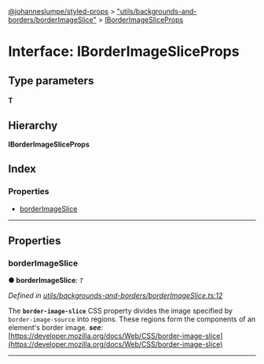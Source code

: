 [@johanneslumpe/styled-props](../README.md) > ["utils/backgrounds-and-borders/borderImageSlice"](../modules/_utils_backgrounds_and_borders_borderimageslice_.md) > [IBorderImageSliceProps](../interfaces/_utils_backgrounds_and_borders_borderimageslice_.iborderimagesliceprops.md)

# Interface: IBorderImageSliceProps

## Type parameters
#### T 
## Hierarchy

**IBorderImageSliceProps**

## Index

### Properties

* [borderImageSlice](_utils_backgrounds_and_borders_borderimageslice_.iborderimagesliceprops.md#borderimageslice)

---

## Properties

<a id="borderimageslice"></a>

###  borderImageSlice

**● borderImageSlice**: *`T`*

*Defined in [utils/backgrounds-and-borders/borderImageSlice.ts:12](https://github.com/johanneslumpe/styled-props/blob/3abf398/src/utils/backgrounds-and-borders/borderImageSlice.ts#L12)*

The **`border-image-slice`** CSS property divides the image specified by `border-image-source` into regions. These regions form the components of an element's border image.
*__see__*: [https://developer.mozilla.org/docs/Web/CSS/border-image-slice](https://developer.mozilla.org/docs/Web/CSS/border-image-slice)

___


